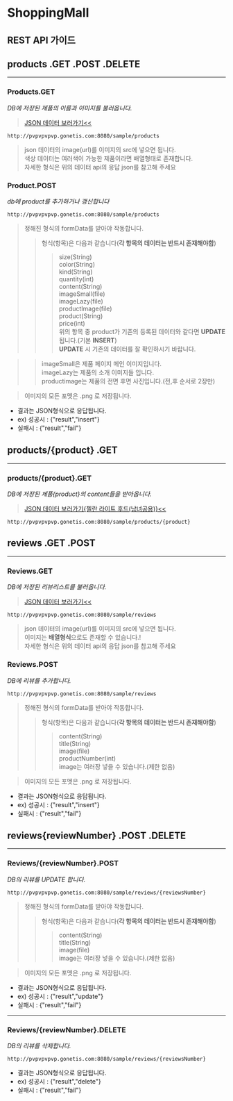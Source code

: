 # ShoppingMall

## REST API 가이드
products .GET .POST .DELETE   
---
___    

### Products.GET
*DB에 저장된 제품의 이름과 이미지를 불러옵니다.*
>[JSON 데이터 보러가기<<](http://pvpvpvpvp.gonetis.com:8080/sample/products)
``````
http://pvpvpvpvp.gonetis.com:8080/sample/products
``````
>json 데이터의 image(url)를 이미지의 src에 넣으면 됩니다.<br/>색상 데이터는 여러색이 가능한 제품이라면 배열형태로 존재합니다.<br/> 자세한 형식은 위의 데이터 api의 응답 json를 참고해 주세요 

### Product.POST
*db에 product를 추가하거나 갱신합니다*
``````
http://pvpvpvpvp.gonetis.com:8080/sample/products
``````
>정해진 형식의 formData를 받아야 작동합니다.
>>형식(항목)은 다음과 같습니다(**각 항목의 데이터는 반드시 존재해야함**)
>>>size(String)<br>color(String)<br>kind(String)<br>quantity(int)<br>content(String)<br>imageSmall(file)<br>imageLazy(file)<br>productImage(file)<br>product(String)<br>price(int)<br>위의 항목 중 product가 기존의 등록된 데이터와 같다면 **UPDATE** 됩니다.(기본 **INSERT**)<br/> **UPDATE** 시 기존의 데이터를 잘 확인하시기 바랍니다.

>>imageSmall은 제품 페이지 메인 이미지입니다.<br>imageLazy는 제품의 소개 이미지들 입니다.<br>productimage는 제품의 전면 후면 사진입니다.(전,후 순서로 2장만)

>이미지의 모든 포멧은 .png 로 저장됩니다.

* 결과는 JSON형식으로 응답됩니다.
* ex) 성공시 : {"result","insert"}
* 실패시 : {"result","fail"}



products/{product} .GET   
---
___ 

### products/{product}.GET
*DB에 저장된 제품{product}의 content들을 받아옵니다.*
>[JSON 데이터 보러가기{젤란 라이트 후드(남녀공용)}<<](http://pvpvpvpvp.gonetis.com:8080/sample/products/젤란%20라이트%20후드(남녀공용))
``````
http://pvpvpvpvp.gonetis.com:8080/sample/products/{product}
``````

reviews .GET .POST    
---
___    
### Reviews.GET
*DB에 저장된 리뷰리스트를 불러옵니다.*
>[JSON 데이터 보러가기<<](http://pvpvpvpvp.gonetis.com:8080/sample/reviews)
``````
http://pvpvpvpvp.gonetis.com:8080/sample/reviews
``````
>json 데이터의 image(url)를 이미지의 src에 넣으면 됩니다.<br/>
이미지는 **배열형식**으로도 존재할 수 있습니다.!<br/>자세한 형식은 위의 데이터 api의 응답 json를 참고해 주세요 
### Reviews.POST
*DB에 리뷰를 추가합니다.*
``````
http://pvpvpvpvp.gonetis.com:8080/sample/reviews
``````
>정해진 형식의 formData를 받아야 작동합니다.
>>형식(항목)은 다음과 같습니다(**각 항목의 데이터는 반드시 존재해야함**)
>>>content(String)<br>title(String)<br>image(file)<br>productNumber(int)<br/>
>>image는 여러장 넣을 수 있습니다.(제한 없음)<br>

>이미지의 모든 포멧은 .png 로 저장됩니다.

* 결과는 JSON형식으로 응답됩니다.
* ex) 성공시 : {"result","insert"}
* 실패시 : {"result","fail"}

reviews{reviewNumber} .POST .DELETE   
---
___    
### Reviews/{reviewNumber}.POST
*DB의 리뷰를 UPDATE 합니다.*
``````
http://pvpvpvpvp.gonetis.com:8080/sample/reviews/{reviewsNumber}
``````
>정해진 형식의 formData를 받아야 작동합니다.
>>형식(항목)은 다음과 같습니다(**각 항목의 데이터는 반드시 존재해야함**)
>>>content(String)<br>title(String)<br>image(file)<br/>
>>image는 여러장 넣을 수 있습니다.(제한 없음)<br>

>이미지의 모든 포멧은 .png 로 저장됩니다.

* 결과는 JSON형식으로 응답됩니다.
* ex) 성공시 : {"result","update"}
* 실패시 : {"result","fail"}

___    
### Reviews/{reviewNumber}.DELETE
*DB의 리뷰를 삭제합니다.*
``````
http://pvpvpvpvp.gonetis.com:8080/sample/reviews/{reviewsNumber}
``````

* 결과는 JSON형식으로 응답됩니다.
* ex) 성공시 : {"result","delete"}
* 실패시 : {"result","fail"}